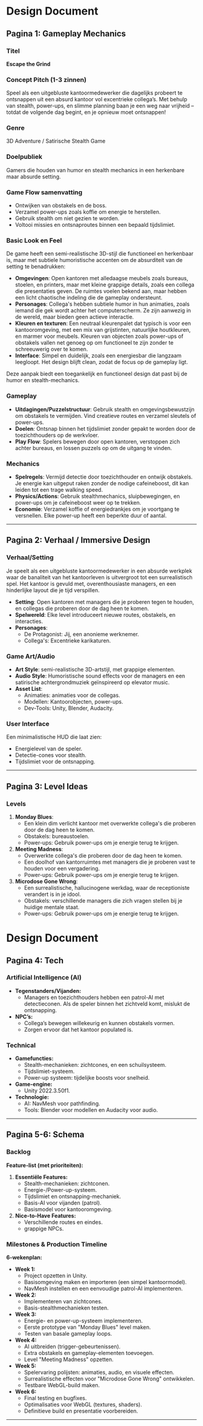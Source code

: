 # Design Document

## Pagina 1: Gameplay Mechanics

### Titel

**Escape the Grind**

### Concept Pitch (1-3 zinnen)

Speel als een uitgebluste kantoormedewerker die dagelijks probeert te ontsnappen uit een absurd kantoor vol excentrieke collega’s. Met behulp van stealth, power-ups, en slimme planning baan je een weg naar vrijheid – totdat de volgende dag begint, en je opnieuw moet ontsnappen!

### Genre

3D Adventure / Satirische Stealth Game

### Doelpubliek

Gamers die houden van humor en stealth mechanics in een herkenbare maar absurde setting.

### Game Flow samenvatting

- Ontwijken van obstakels en de boss.
- Verzamel power-ups zoals koffie om energie te herstellen.
- Gebruik stealth om niet gezien te worden.
- Voltooi missies en ontsnaproutes binnen een bepaald tijdslimiet.

### Basic Look en Feel

De game heeft een semi-realistische 3D-stijl die functioneel en herkenbaar is, maar met subtiele humoristische accenten om de absurditeit van de setting te benadrukken:

- **Omgevingen**: Open kantoren met alledaagse meubels zoals bureaus, stoelen, en printers, maar met kleine grappige details, zoals een collega die presentaties geven. De ruimtes voelen bekend aan, maar hebben een licht chaotische indeling die de gameplay ondersteunt.
- **Personages**: Collega's hebben subtiele humor in hun animaties, zoals iemand die gek wordt achter het computerscherm. Ze zijn aanwezig in de wereld, maar bieden geen actieve interactie.
- **Kleuren en texturen**: Een neutraal kleurenpalet dat typisch is voor een kantooromgeving, met een mix van grijstinten, natuurlijke houtkleuren, en marmer voor meubels. Kleuren van objecten zoals power-ups of obstakels vallen net genoeg op om functioneel te zijn zonder te schreeuwerig over te komen.
- **Interface**: Simpel en duidelijk, zoals een energiesbar die langzaam leegloopt. Het design blijft clean, zodat de focus op de gameplay ligt.

Deze aanpak biedt een toegankelijk en functioneel design dat past bij de humor en stealth-mechanics.

### Gameplay

- **Uitdagingen/Puzzelstructuur**: Gebruik stealth en omgevingsbewustzijn om obstakels te vermijden. Vind creatieve routes en verzamel sleutels of power-ups.
- **Doelen**: Ontsnap binnen het tijdslimiet zonder gepakt te worden door de toezichthouders op de werkvloer.
- **Play Flow**: Spelers bewegen door open kantoren, verstoppen zich achter bureaus, en lossen puzzels op om de uitgang te vinden.

### Mechanics

- **Spelregels**: Vermijd detectie door toezichthouder en ontwijk obstakels. Je energie kan uitgeput raken zonder de nodige cafeineboost, dit kan leiden tot een trage walking speed.
- **Physics/Actions**: Gebruik stealthmechanics, sluipbewegingen, en power-ups om je cafeineboost weer op te trekken.
- **Economie**: Verzamel koffie of energiedrankjes om je voortgang te versnellen. Elke power-up heeft een beperkte duur of aantal.

---

## Pagina 2: Verhaal / Immersive Design

### Verhaal/Setting

Je speelt als een uitgebluste kantoormedewerker in een absurde werkplek waar de banaliteit van het kantoorleven is uitvergroot tot een surrealistisch spel. Het kantoor is gevuld met, overenthousiaste managers, en een hinderlijke layout die je tijd verspillen.

- **Setting**: Open kantoren met managers die je proberen tegen te houden, en collegas die proberen door de dag heen te komen.
- **Spelwereld**: Elke level introduceert nieuwe routes, obstakels, en interacties.
- **Personages**:
  - De Protagonist: Jij, een anonieme werknemer.
  - Collega's: Excentrieke karikaturen.

### Game Art/Audio

- **Art Style**: semi-realistische 3D-artstijl, met grappige elementen.
- **Audio Style**: Humoristische sound effects voor de managers en een satirische achtergrondmuziek geïnspireerd op elevator music.
- **Asset List**:
  - Animaties: animaties voor de collegas.
  - Modellen: Kantoorobjecten, power-ups.
  - Dev-Tools: Unity, Blender, Audacity.

### User Interface

Een minimalistische HUD die laat zien:

- Energielevel van de speler.
- Detectie-cones voor stealth.
- Tijdslimiet voor de ontsnapping.

---

## Pagina 3: Level Ideas

### Levels

1. **Monday Blues**:
   - Een klein dim verlicht kantoor met overwerkte collega's die proberen door de dag heen te komen.
   - Obstakels: bureaustoelen.
   - Power-ups: Gebruik power-ups om je energie terug te krijgen.
2. **Meeting Madness**:
   - Overwerkte collega's die proberen door de dag heen te komen.
   - Een doolhof van kantorruimtes met managers die je proberen vast te houden voor een vergadering.
   - Power-ups: Gebruik power-ups om je energie terug te krijgen.
3. **Microdose Gone Wrong**:
   - Een surrealistische, hallucinogene werkdag, waar de receptioniste verandert is in je idool.
   - Obstakels: verschillende managers die zich vragen stellen bij je huidige mentale staat.
   - Power-ups: Gebruik power-ups om je energie terug te krijgen.

# Design Document

## Pagina 4: Tech

### Artificial Intelligence (AI)

- **Tegenstanders/Vijanden:**
  - Managers en toezichthouders hebben een patrol-AI met detectieconen. Als de speler binnen het zichtveld komt, mislukt de ontsnapping.
- **NPC’s:**
  - Collega’s bewegen willekeurig en kunnen obstakels vormen.
  - Zorgen ervoor dat het kantoor populated is.

### Technical

- **Gamefuncties:**
  - Stealth-mechanieken: zichtcones, en een schuilsysteem.
  - Tijdslimiet-systeem.
  - Power-up systeem: tijdelijke boosts voor snelheid.
- **Game-engine:**
  - Unity 2022.3.50f1.
- **Technologie:**
  - AI: NavMesh voor pathfinding.
  - Tools: Blender voor modellen en Audacity voor audio.

---

## Pagina 5-6: Schema

### Backlog

**Feature-list (met prioriteiten):**

1. **Essentiële Features:**
   - Stealth-mechanieken: zichtconen.
   - Energie-/Power-up-systeem.
   - Tijdslimiet en ontsnapping-mechaniek.
   - Basis-AI voor vijanden (patrol).
   - Basismodel voor kantooromgeving.
2. **Nice-to-Have Features:**
   - Verschillende routes en eindes.
   - grappige NPCs.

### Milestones & Production Timeline

**6-wekenplan:**

- **Week 1:**
  - Project opzetten in Unity.
  - Basisomgeving maken en importeren (een simpel kantoormodel).
  - NavMesh instellen en een eenvoudige patrol-AI implementeren.
- **Week 2:**
  - Implementeren van zichtcones.
  - Basis-stealthmechanieken testen.
- **Week 3:**
  - Energie- en power-up-systeem implementeren.
  - Eerste prototype van "Monday Blues" level maken.
  - Testen van basale gameplay loops.
- **Week 4:**
  - AI uitbreiden (trigger-gebeurtenissen).
  - Extra obstakels en gameplay-elementen toevoegen.
  - Level "Meeting Madness" opzetten.
- **Week 5:**
  - Spelervaring polijsten: animaties, audio, en visuele effecten.
  - Surrealistische effecten voor "Microdose Gone Wrong" ontwikkelen.
  - Testbare WebGL-build maken.
- **Week 6:**
  - Final testing en bugfixes.
  - Optimalisaties voor WebGL (textures, shaders).
  - Definitieve build en presentatie voorbereiden.

---
